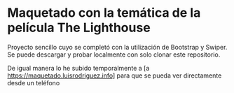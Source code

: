 # Maquetado con la temática de la película The Lighthouse
Proyecto sencillo cuyo se completó con la utilización de Bootstrap y Swiper. Se puede descargar y probar localmente con solo clonar este repositorio.

De igual manera lo he subido temporalmente a [a https://maquetado.luisrodriguez.info] para que se pueda ver directamente desde un teléfono